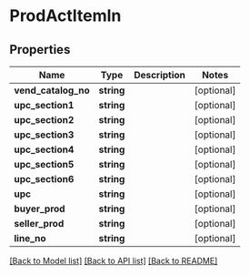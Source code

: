 # ProdActItemIn

## Properties
Name | Type | Description | Notes
------------ | ------------- | ------------- | -------------
**vend_catalog_no** | **string** |  | [optional] 
**upc_section1** | **string** |  | [optional] 
**upc_section2** | **string** |  | [optional] 
**upc_section3** | **string** |  | [optional] 
**upc_section4** | **string** |  | [optional] 
**upc_section5** | **string** |  | [optional] 
**upc_section6** | **string** |  | [optional] 
**upc** | **string** |  | [optional] 
**buyer_prod** | **string** |  | [optional] 
**seller_prod** | **string** |  | [optional] 
**line_no** | **string** |  | [optional] 

[[Back to Model list]](../README.md#documentation-for-models) [[Back to API list]](../README.md#documentation-for-api-endpoints) [[Back to README]](../README.md)


